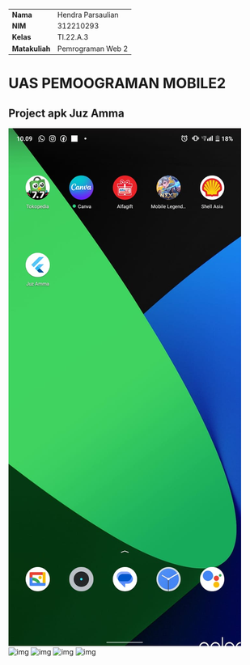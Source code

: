 |  | |
| ----------- | ----------- |
| <b> Nama     | Hendra Parsaulian       |
| <b> NIM     | 312210293       |
| <b> Kelas   | TI.22.A.3        |
| <b> Matakuliah   | Pemrograman Web 2       |
# UAS PEMOOGRAMAN MOBILE2
## Project apk Juz Amma
![img](https://github.com/Hendraparsaulian28/uasmobile2/blob/main/img/1.jpeg)
![img](../uaspm/img/2.jpeg)
![img](../uaspm/img/3.jpeg)
![img](../uaspm/img/4.jpeg)
![img](../uaspm/img/5.jpeg)
